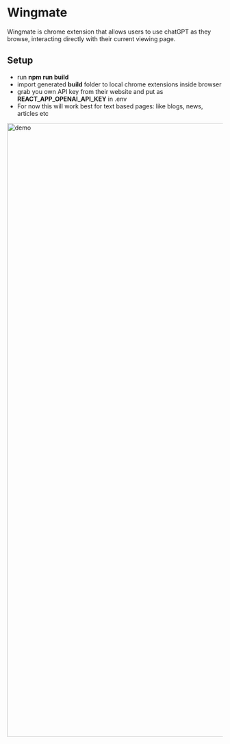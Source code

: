 # Wingmate

Wingmate is chrome extension that allows users to use chatGPT as they browse, interacting directly with their current viewing page.

## Setup
- run **npm run build**
- import generated **build** folder to local chrome extensions inside browser
- grab you own API key from their website and put as **REACT_APP_OPENAI_API_KEY** in .env
- For now this will work best for text based pages: like blogs, news, articles etc
<img width="1432" alt="demo" src="https://user-images.githubusercontent.com/52739644/205462914-d2e17fa8-d8f5-41b5-9cc6-76ef67f307a3.png">

